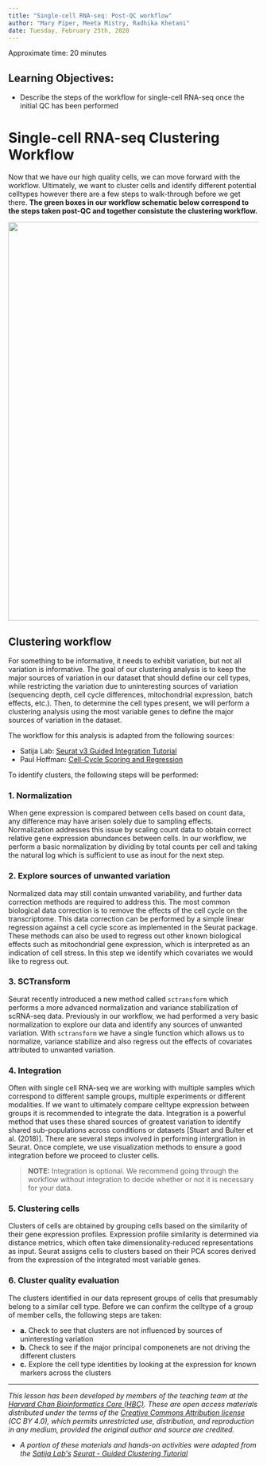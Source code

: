 ```yaml
---
title: "Single-cell RNA-seq: Post-QC workflow"
author: "Mary Piper, Meeta Mistry, Radhika Khetani"
date: Tuesday, February 25th, 2020
---
```


Approximate time: 20 minutes

## Learning Objectives:

* Describe the steps of the workflow for single-cell RNA-seq once the initial QC has been performed



# Single-cell RNA-seq Clustering Workflow

Now that we have our high quality cells, we can move forward with the workflow. Ultimately, we want to cluster cells and identify different potential celltypes however there are a few steps to walk-through before we get there. **The green boxes in our workflow schematic below correspond to the steps taken post-QC and together consistute the clustering workflow.**


<img src="../img/sc_workflow_integration.png" width="800">


## Clustering workflow

For something to be informative, it needs to exhibit variation, but not all variation is informative. The goal of our clustering analysis is to keep the major sources of variation in our dataset that should define our cell types, while restricting the variation due to uninteresting sources of variation (sequencing depth, cell cycle differences, mitochondrial expression, batch effects, etc.). Then, to determine the cell types present, we will perform a clustering analysis using the most variable genes to define the major sources of variation in the dataset. 

The workflow for this analysis is adapted from the following sources:

- Satija Lab: [Seurat v3 Guided Integration Tutorial](https://satijalab.org/seurat/v3.0/immune_alignment.html)
- Paul Hoffman: [Cell-Cycle Scoring and Regression](http://satijalab.org/seurat/cell_cycle_vignette.html)

To identify clusters, the following steps will be performed:

### 1. Normalization

When gene expression is compared between cells based on count data, any difference may have arisen solely due to sampling effects. Normalization addresses this issue by scaling count data to obtain correct relative gene expression abundances between cells. In our workflow, we perform a basic normalization by dividing by total counts per cell and taking the natural log which is sufficient to use as inout for the next step.

### 2. Explore sources of unwanted variation

Normalized data may still contain unwanted variability, and further data correction methods are required to address this. The most common biological data correction is to remove the effects of the cell cycle on the transcriptome. This data correction can be performed by a simple linear regression against a cell cycle score as implemented in the Seurat package. These methods can also be used to regress out other known biological effects such as mitochondrial gene expression, which is interpreted as an indication of cell stress. In this step we identify which covariates we would like to regress out. 

### 3. SCTransform

Seurat recently introduced a new method called `sctransform` which performs a more advanced normalization and variance stabilization of scRNA-seq data. Previously in our workflow, we had performed a very basic normalization to explore our data and identify any sources of unwanted variation. With `sctransform` we have a single function which allows us to normalize, variance stabilize and also regress out the effects of covariates attributed to unwanted variation.

### 4. Integration

Often with single cell RNA-seq we are working with multiple samples which correspond to different sample groups, multiple experiments or different modalities. If we want to ultimately compare celltype expression between groups it is recommended to integrate the data. Integration is a powerful method that uses these shared sources of greatest variation to identify shared sub-populations across conditions or datasets [Stuart and Bulter et al. (2018)]. There are several steps involved in performing intergration in Seurat. Once complete, we use visualization methods to ensure a good integration before we proceed to cluster cells.

> **NOTE:** Integration is optional. We recommend going through the workflow without integration to decide whether or not it is necessary for your data. 

### 5. Clustering cells

Clusters of cells are obtained by grouping cells based on the similarity of their gene expression profiles. Expression profile similarity is determined via distance metrics, which often take dimensionality‐reduced representations as input. Seurat assigns cells to clusters based on their PCA scores derived from the expression of the integrated most variable genes. 

### 6. Cluster quality evaluation

The clusters identified in our data represent groups of cells that presumably belong to a similar cell type. Before we can confirm the celltype of a group of member cells, the following steps are taken:

   * **a.** Check to see that clusters are not influenced by sources of uninteresting variation
   * **b.** Check to see if the major principal componenets are not driving the different clusters
   * **c.** Explore the cell type identities by looking at the expression for known markers across the clusters 


***


*This lesson has been developed by members of the teaching team at the [Harvard Chan Bioinformatics Core (HBC)](http://bioinformatics.sph.harvard.edu/). These are open access materials distributed under the terms of the [Creative Commons Attribution license](https://creativecommons.org/licenses/by/4.0/) (CC BY 4.0), which permits unrestricted use, distribution, and reproduction in any medium, provided the original author and source are credited.*

* *A portion of these materials and hands-on activities were adapted from the [Satija Lab's](https://satijalab.org/) [Seurat - Guided Clustering Tutorial](https://satijalab.org/seurat/pbmc3k_tutorial.html)*

